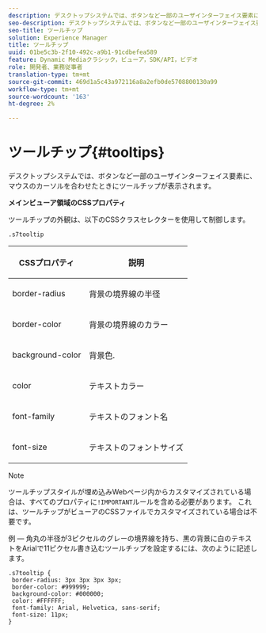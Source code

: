 ```yaml
---
description: デスクトップシステムでは、ボタンなど一部のユーザインターフェイス要素に、マウスのカーソルを合わせたときにツールチップが表示されます。
seo-description: デスクトップシステムでは、ボタンなど一部のユーザインターフェイス要素に、マウスのカーソルを合わせたときにツールチップが表示されます。
seo-title: ツールチップ
solution: Experience Manager
title: ツールチップ
uuid: 01be5c3b-2f10-492c-a9b1-91cdbefea589
feature: Dynamic Mediaクラシック，ビューア，SDK/API，ビデオ
role: 開発者、業務従事者
translation-type: tm+mt
source-git-commit: 469d1a5c43a972116a8a2efb0de5708800130a99
workflow-type: tm+mt
source-wordcount: '163'
ht-degree: 2%

---
```



# ツールチップ{#tooltips}

デスクトップシステムでは、ボタンなど一部のユーザインターフェイス要素に、マウスのカーソルを合わせたときにツールチップが表示されます。

<!--<a id="section_061E550C1C1D4DB2BD663A898895B38C"></a>-->

**メインビューア領域のCSSプロパティ**

ツールチップの外観は、以下のCSSクラスセレクターを使用して制御します。

```
.s7tooltip
```

<table id="table_94EE3F5BBE4547C0B4943471CEE7EDE4"> 
 <thead> 
  <tr> 
   <th colname="col1" class="entry"> <p> CSSプロパティ </p> </th> 
   <th colname="col2" class="entry"> <p>説明 </p> </th> 
  </tr> 
 </thead>
 <tbody> 
  <tr> 
   <td colname="col1"> <p> <span class="codeph"> border-radius  </span> </p> </td> 
   <td colname="col2"> <p> 背景の境界線の半径 </p> </td> 
  </tr> 
  <tr> 
   <td colname="col1"> <p> <span class="codeph"> border-color  </span> </p> </td> 
   <td colname="col2"> <p> 背景の境界線のカラー </p> </td> 
  </tr> 
  <tr> 
   <td colname="col1"> <p> <span class="codeph"> background-color  </span> </p> </td> 
   <td colname="col2"> <p> 背景色. </p> </td> 
  </tr> 
  <tr> 
   <td colname="col1"> <p> <span class="codeph"> color </span> </p> </td> 
   <td colname="col2"> <p>テキストカラー </p> </td> 
  </tr> 
  <tr> 
   <td colname="col1"> <p> <span class="codeph"> font-family  </span> </p> </td> 
   <td colname="col2"> <p>テキストのフォント名 </p> </td> 
  </tr> 
  <tr> 
   <td colname="col1"> <p> <span class="codeph"> font-size  </span> </p> </td> 
   <td colname="col2"> <p>テキストのフォントサイズ </p> </td> 
  </tr> 
 </tbody> 
</table>

>[!NOTE]
>
>ツールチップスタイルが埋め込みWebページ内からカスタマイズされている場合は、すべてのプロパティに`!IMPORTANT`ルールを含める必要があります。 これは、ツールチップがビューアのCSSファイルでカスタマイズされている場合は不要です。

例 — 角丸の半径が3ピクセルのグレーの境界線を持ち、黒の背景に白のテキストをArialで11ピクセル書き込むツールチップを設定するには、次のように記述します。

```
.s7tooltip { 
 border-radius: 3px 3px 3px 3px; 
 border-color: #999999; 
 background-color: #000000; 
 color: #FFFFFF; 
 font-family: Arial, Helvetica, sans-serif; 
 font-size: 11px; 
}
```

